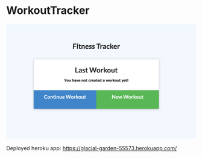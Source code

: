 # WorkoutTracker

![Screenshot](/3.png)

Deployed heroku app: https://glacial-garden-55573.herokuapp.com/